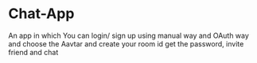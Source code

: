 # Chat-App
An app in which You can login/ sign up using manual way and OAuth way and choose the Aavtar and create your room id get the password, invite friend and chat 
